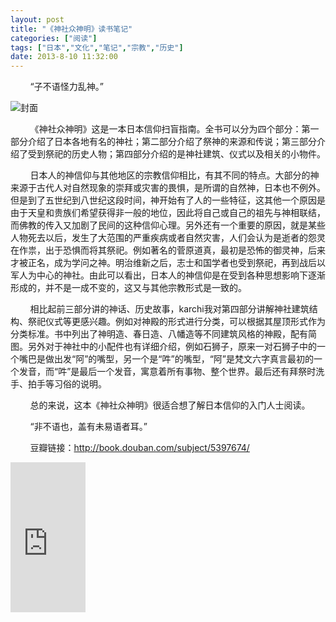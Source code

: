 ```yaml
---
layout: post
title: "《神社众神明》读书笔记"
categories: ["阅读"]
tags: ["日本","文化","笔记","宗教","历史"]
date: 2013-8-10 11:32:00
---
```

&nbsp;&nbsp;&nbsp;&nbsp;&nbsp;&nbsp;&nbsp;&nbsp;“子不语怪力乱神。”

![封面](http://7tsz4l.com1.z0.glb.clouddn.com/神社众神明.jpg)

&nbsp;&nbsp;&nbsp;&nbsp;&nbsp;&nbsp;&nbsp;&nbsp;《神社众神明》这是一本日本信仰扫盲指南。全书可以分为四个部分：第一部分介绍了日本各地有名的神社；第二部分介绍了祭神的来源和传说；第三部分介绍了受到祭祀的历史人物；第四部分介绍的是神社建筑、仪式以及相关的小物件。

&nbsp;&nbsp;&nbsp;&nbsp;&nbsp;&nbsp;&nbsp;&nbsp;日本人的神信仰与其他地区的宗教信仰相比，有其不同的特点。大部分的神来源于古代人对自然现象的崇拜或灾害的畏惧，是所谓的自然神，日本也不例外。但是到了五世纪到八世纪这段时间，神开始有了人的一些特征，这其他一个原因是由于天皇和贵族们希望获得非一般的地位，因此将自己或自己的祖先与神相联结，而佛教的传入又加剧了民间的这种信仰心理。另外还有一个重要的原因，就是某些人物死去以后，发生了大范围的严重疾病或者自然灾害，人们会认为是逝者的怨灵在作祟，出于恐惧而将其祭祀。例如著名的菅原道真，最初是恐怖的御灵神，后来才被正名，成为学问之神。明治维新之后，志士和国学者也受到祭祀，再到战后以军人为中心的神社。由此可以看出，日本人的神信仰是在受到各种思想影响下逐渐形成的，并不是一成不变的，这又与其他宗教形式是一致的。

&nbsp;&nbsp;&nbsp;&nbsp;&nbsp;&nbsp;&nbsp;&nbsp;相比起前三部分讲的神话、历史故事，karchi我对第四部分讲解神社建筑结构、祭祀仪式等更感兴趣。例如对神殿的形式进行分类，可以根据其屋顶形式作为分类标准。书中列出了神明造、春日造、八幡造等不同建筑风格的神殿，配有简图。另外对于神社中的小配件也有详细介绍，例如石狮子，原来一对石狮子中的一个嘴巴是做出发“阿”的嘴型，另一个是“吽”的嘴型，“阿”是梵文六字真言最初的一个发音，而“吽”是最后一个发音，寓意着所有事物、整个世界。最后还有拜祭时洗手、拍手等习俗的说明。

&nbsp;&nbsp;&nbsp;&nbsp;&nbsp;&nbsp;&nbsp;&nbsp;总的来说，这本《神社众神明》很适合想了解日本信仰的入门人士阅读。

&nbsp;&nbsp;&nbsp;&nbsp;&nbsp;&nbsp;&nbsp;&nbsp;“非不语也，盖有未易语者耳。”

&nbsp;&nbsp;&nbsp;&nbsp;&nbsp;&nbsp;&nbsp;&nbsp;豆瓣链接：http://book.douban.com/subject/5397674/

<iframe src="http://rcm-cn.amazon-adsystem.com/e/cm?lt1=_blank&bc1=000000&IS2=1&bg1=FFFFFF&fc1=000000&lc1=0000FF&t=ruicao987-23&o=28&p=8&l=as1&m=amazon&f=ifr&ref=tf_til&asins=B004KJES0A" style="width:120px;height:240px;" scrolling="no" marginwidth="0" marginheight="0" frameborder="0"></iframe>
